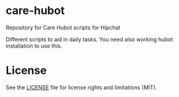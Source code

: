 # care-hubot
Repository for Care Hubot scripts for Hipchat

Different scripts to aid in daily tasks. You need also working hubot installation to use this.

# License

See the <a href="https://github.com/wunderkraut/care-hubot/blob/master/LICENSE.md">LICENSE</a> file for license rights and limitations (MIT).

